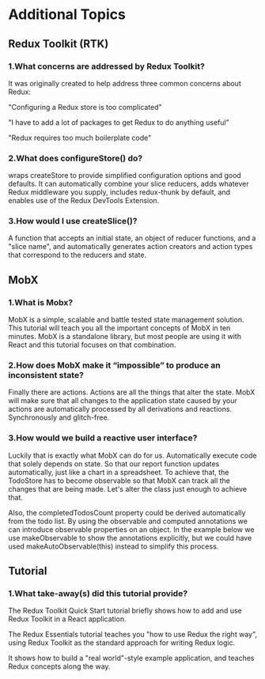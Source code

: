 # Additional Topics

## Redux Toolkit (RTK)

### 1.What concerns are addressed by Redux Toolkit?

It was originally created to help address three common concerns about Redux:

"Configuring a Redux store is too complicated"

"I have to add a lot of packages to get Redux to do anything useful"

"Redux requires too much boilerplate code"

### 2.What does configureStore() do?

wraps createStore to provide simplified configuration options and good defaults. It can automatically combine your slice reducers, adds whatever Redux middleware you supply, includes redux-thunk by default, and enables use of the Redux DevTools Extension.

### 3.How would I use createSlice()?

A function that accepts an initial state, an object of reducer functions, and a "slice name", and automatically generates action creators and action types that correspond to the reducers and state.

## MobX

### 1.What is Mobx?

MobX is a simple, scalable and battle tested state management solution. This tutorial will teach you all the important concepts of MobX in ten minutes. MobX is a standalone library, but most people are using it with React and this tutorial focuses on that combination.

### 2.How does MobX make it “impossible” to produce an inconsistent state?

Finally there are actions. Actions are all the things that alter the state. MobX will make sure that all changes to the application state caused by your actions are automatically processed by all derivations and reactions. Synchronously and glitch-free.

### 3.How would we build a reactive user interface?

Luckily that is exactly what MobX can do for us. Automatically execute code that solely depends on state. So that our report function updates automatically, just like a chart in a spreadsheet. To achieve that, the TodoStore has to become observable so that MobX can track all the changes that are being made. Let's alter the class just enough to achieve that.

Also, the completedTodosCount property could be derived automatically from the todo list. By using the observable and computed annotations we can introduce observable properties on an object. In the example below we use makeObservable to show the annotations explicitly, but we could have used makeAutoObservable(this) instead to simplify this process.

## Tutorial

### 1.What take-away(s) did this tutorial provide?

The Redux Toolkit Quick Start tutorial briefly shows how to add and use Redux Toolkit in a React application.

The Redux Essentials tutorial teaches you "how to use Redux the right way", using Redux Toolkit as the standard approach for writing Redux logic.

It shows how to build a "real world"-style example application, and teaches Redux concepts along the way.